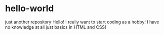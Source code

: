 # hello-world
just another repository
Hello! I really want to start coding as a hobby!
I have no knowledge at all just basics in HTML and CSS!
